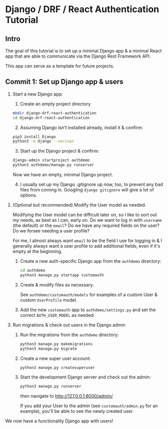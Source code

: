# Django / DRF / React Authentication Tutorial

## Intro

The goal of this tutorial is to set up a minimal Django app & a minimal React
app that are able to communicate via the Django Rest Framework API.

This app can serve as a template for future projects.

## Commit 1: Set up Django app & users

1. Start a new Django app:

    1. Create an empty project directory

    ```bash
    mkdir django-drf-react-authentication
    cd django-drf-react-authentication
    ```

    2. Assuming Django isn't installed already, install it & confirm:

    ```bash
    pip3 install Django
    python3 -m django --version
    ```

    3. Start up the Django project & confirm:

    ```bash
    django-admin startproject authdemo
    python3 authdemo/manage.py runserver
    ```

    Now we have an empty, minimal Django project.

    4. I usually set up my Django .gitignore up now, too, to prevent any 
    bad files from coming in. Googling `django gitignore` will give a lot of
    options.

2. (Optional but recommended) Modify the User model as needed.

    Modifying the User model can be difficult later on, so I like to sort out my needs,
    as best as I can, early on. Do we want to log in with `username` (the default) or
    the `email`? Do we have any required fields on the user? Do we forsee needing a user
    profile?

    For me, I almost always want `email` to be the field I use for logging in & I generally
    always want a user profile to add additional fields, even if it's empty at the beginning.

    1. Create a new auth-specific Django app from the `authdemo` directory:

        ```bash
        cd authdemo
        python3 manage.py startapp customauth
        ```

    2. Create & modify files as necessary.

        See `authdemo/customauth/models` for examples of a custom User & custom
        `UserProfile` model.

    3. Add the new `customauth` app to `authdemo/settings.py` and set the correct `AUTH_USER_MODEL` as needed.

3. Run migrations & check out users in the Django admin

    1. Run the migrations from the `authdemo` directory:

        ```bash
        python3 manage.py makemigrations
        python3 manage.py migrate
        ```

    2. Create a new super user account:

        ```bash
        python3 manage.py createsuperuser
        ```

    3. Start the development Django server and check out the admin:

        ```bash
        python3 manage.py runserver
        ```

        then navigate to http://127.0.0.1:8000/admin/

        If you add your User to the admin (see `customauth/admin.py` for an example), you'll
        be able to see the newly created user.

We now have a functionality Django app with users!